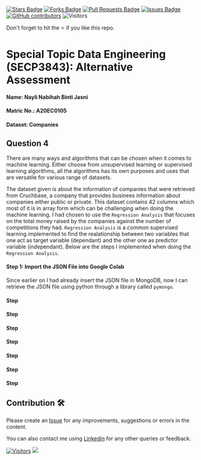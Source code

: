 <a href="https://github.com/drshahizan/SECP3843/stargazers"><img src="https://img.shields.io/github/stars/drshahizan/SECP3843" alt="Stars Badge"/></a>
<a href="https://github.com/drshahizan/SECP3843/network/members"><img src="https://img.shields.io/github/forks/drshahizan/SECP3843" alt="Forks Badge"/></a>
<a href="https://github.com/drshahizan/SECP3843/pulls"><img src="https://img.shields.io/github/issues-pr/drshahizan/SECP3843" alt="Pull Requests Badge"/></a>
<a href="https://github.com/drshahizan/SECP3843/issues"><img src="https://img.shields.io/github/issues/drshahizan/SECP3843" alt="Issues Badge"/></a>
<a href="https://github.com/drshahizan/SECP3843/graphs/contributors"><img alt="GitHub contributors" src="https://img.shields.io/github/contributors/drshahizan/SECP3843?color=2b9348"></a>
![Visitors](https://api.visitorbadge.io/api/visitors?path=https%3A%2F%2Fgithub.com%2Fdrshahizan%2FSECP3843&labelColor=%23d9e3f0&countColor=%23697689&style=flat)

Don't forget to hit the :star: if you like this repo.

# Special Topic Data Engineering (SECP3843): Alternative Assessment

#### Name: Nayli Nabihah Binti Jasni
#### Matric No.: A20EC0105
#### Dataset: Companies

## Question 4

There are many ways and algorithms that can be chosen when it comes to machine learning. Either choose from unsupervised learning or supervised learning algorithms, all the algorithms has its own purposes and uses that are versatile for various range of datasets. 

The dataset given is about the information of companies that were retrieved from Cruchbase, a company that provides businees information about companies either public or private. This dataset contains 42 columns which most of it is in array form which can be challenging when doing the machine learning. I had chosen to use the `Regression Analysis` that focuses on the total money raised by the companies against the number of competitions they had. `Regression Analysis` is a common supervised learning implemented to find the realationship between two variables that  one act as target variable (dependant) and the other one as predictor variable (independant). Below are the steps I implemented when doing the `Regression Analysis`.

#### Step 1: Import the JSON File into Google Colab
Since earlier on I had already insert the JSON file in MongoDB, now I can retrieve the JSON file using python through a library called `pymongo`.
#### Step
#### Step
#### Step
#### Step
#### Step
#### Step
#### Step

## Contribution 🛠️
Please create an [Issue](https://github.com/drshahizan/special-topic-data-engineering/issues) for any improvements, suggestions or errors in the content.

You can also contact me using [Linkedin](https://www.linkedin.com/in/drshahizan/) for any other queries or feedback.

[![Visitors](https://api.visitorbadge.io/api/visitors?path=https%3A%2F%2Fgithub.com%2Fdrshahizan&labelColor=%23697689&countColor=%23555555&style=plastic)](https://visitorbadge.io/status?path=https%3A%2F%2Fgithub.com%2Fdrshahizan)
![](https://hit.yhype.me/github/profile?user_id=81284918)




